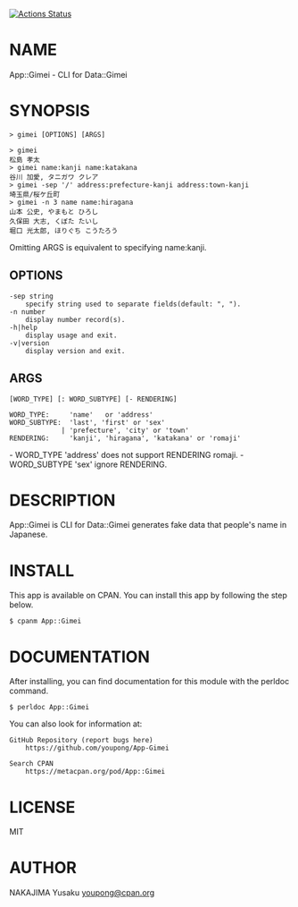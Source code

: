 [![Actions Status](https://github.com/youpong/App-Gimei/workflows/test/badge.svg)](https://github.com/youpong/App-Gimei/actions)
# NAME

App::Gimei - CLI for Data::Gimei

# SYNOPSIS

    > gimei [OPTIONS] [ARGS]

    > gimei
    松島 孝太
    > gimei name:kanji name:katakana
    谷川 加愛, タニガワ クレア
    > gimei -sep '/' address:prefecture-kanji address:town-kanji
    埼玉県/桜ケ丘町
    > gimei -n 3 name name:hiragana
    山本 公史, やまもと ひろし
    久保田 大志, くぼた たいし
    堀口 光太郎, ほりぐち こうたろう

Omitting ARGS is equivalent to specifying name:kanji.

## OPTIONS

    -sep string
        specify string used to separate fields(default: ", ").
    -n number
        display number record(s).
    -h|help
        display usage and exit.
    -v|version
        display version and exit.

## ARGS

    [WORD_TYPE] [: WORD_SUBTYPE] [- RENDERING]

    WORD_TYPE:     'name'   or 'address'
    WORD_SUBTYPE:  'last', 'first' or 'sex'
                 | 'prefecture', 'city' or 'town'
    RENDERING:     'kanji', 'hiragana', 'katakana' or 'romaji'

\- WORD\_TYPE 'address' does not support RENDERING romaji.
\- WORD\_SUBTYPE 'sex' ignore RENDERING.

# DESCRIPTION

App::Gimei is CLI for Data::Gimei generates fake data that people's name in Japanese.

# INSTALL

This app is available on CPAN. You can install this app by following the step below.

    $ cpanm App::Gimei

# DOCUMENTATION

After installing, you can find documentation for this module with the perldoc command.

    $ perldoc App::Gimei

You can also look for information at:

    GitHub Repository (report bugs here)
        https://github.com/youpong/App-Gimei

    Search CPAN
        https://metacpan.org/pod/App::Gimei

# LICENSE

MIT

# AUTHOR

NAKAJIMA Yusaku <youpong@cpan.org>
